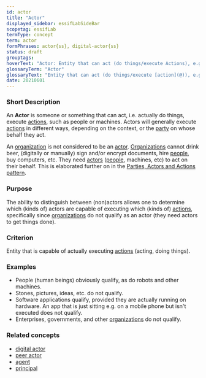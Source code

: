 ```yaml
---
id: actor
title: "Actor"
displayed_sidebar: essifLabSideBar
scopetag: essifLab
termType: concept
term: actor
formPhrases: actor{ss}, digital-actor{ss}
status: draft
grouptags:
hoverText: "Actor: Entity that can act (do things/execute Actions), e.g. people, machines, but not Organizations."
glossaryTerm: "Actor"
glossaryText: "Entity that can act (do things/execute [action](@)), e.g. people, machines, but not [organization](@)."
date: 20210601
---
```

### Short Description
An **Actor** is someone or something that can act, i.e. actually do things, execute [actions](@), such as people or machines. Actors will generally execute [actions](@) in different ways, depending on the context, or the [party](@) on whose behalf they act.

An [organization](@) is not considered to be an [actor](@). [Organizations](@) cannot drink beer, (digitally or manually) sign and/or encrypt documents, hire [people](human-being@), buy computers, etc. They need [actors](@) ([people](human-being@), machines, etc) to act on their behalf. This is elaborated further on in the [Parties, Actors and Actions pattern](pattern-party-actor-action@).

### Purpose
The ability to distinguish between (non)actors allows one to determine which (kinds of) actors are capable of executing which (kinds of) [actions](@), specifically since [organizations](@) do not qualify as an actor (they need actors to get things done).

### Criterion
Entity that is capable of actually executing [actions](@) (acting, doing things).

### Examples

- People (human beings) obviously qualify, as do robots and other machines.
- Stones, pictures, ideas, etc. do not qualify.
- Software applications qualify, provided they are actually running on hardware. An app that is just sitting e.g. on a mobile phone but isn't executed does not qualify.
- Enterprises, governments, and other [organizations](@) do not qualify.

### Related concepts
- [digital actor](actor@)
- [peer actor](@)
- [agent](@)
- [principal](@)
